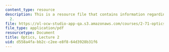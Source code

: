 ```yaml
---
content_type: resource
description: This is a resource file that contains information regarding optics lecture
  2.
file: https://ol-ocw-studio-app-qa.s3.amazonaws.com/courses/2-71-optics-spring-2014/d558a4fabb2cc2eee8f864d3928b31f6_MIT2_71S14_lec2_notes.pdf
file_type: application/pdf
resourcetype: Document
title: Optics, Lecture 2
uid: d558a4fa-bb2c-c2ee-e8f8-64d3928b31f6
---
```

